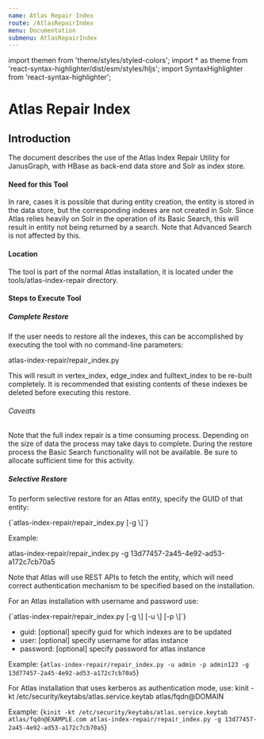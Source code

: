 ```yaml
---
name: Atlas Repair Index
route: /AtlasRepairIndex
menu: Documentation
submenu: AtlasRepairIndex
---
```


import  themen  from 'theme/styles/styled-colors';
import  * as theme  from 'react-syntax-highlighter/dist/esm/styles/hljs';
import SyntaxHighlighter from 'react-syntax-highlighter';

# Atlas Repair Index

## Introduction

The document describes the use of the Atlas Index Repair Utility for JanusGraph, with HBase as back-end data store and Solr as index store.

#### Need for this Tool
In rare, cases it is possible that during entity creation, the entity is stored in the data store, but the corresponding indexes are not created in Solr. Since Atlas relies heavily on Solr in the operation of its Basic Search, this will result in entity not being returned by a search. Note that Advanced Search is not affected by this.

#### Location
The tool is part of the normal Atlas installation, it is located under the tools/atlas-index-repair directory.

#### Steps to Execute Tool

##### Complete Restore

If the user needs to restore all the indexes, this can be accomplished by executing the tool with no command-line parameters:

<SyntaxHighlighter wrapLines={true} language="powershell" style={theme.dark}>
atlas-index-repair/repair_index.py
</SyntaxHighlighter>

This will result in vertex_index, edge_index and fulltext_index to be re-built completely. It is recommended that existing contents of these indexes be deleted before executing this restore.

###### Caveats
Note that the full index repair is a time consuming process. Depending on the size of data the process may take days to complete. During the restore process the Basic Search functionality will not be available. Be sure to allocate sufficient time for this activity.

##### Selective Restore

To perform selective restore for an Atlas entity, specify the GUID of that entity:

<SyntaxHighlighter wrapLines={true} language="powershell" style={theme.dark}>
{`atlas-index-repair/repair_index.py [-g \<guid>]`}
</SyntaxHighlighter>

Example:

<SyntaxHighlighter wrapLines={true} language="powershell" style={theme.dark}>
atlas-index-repair/repair_index.py -g 13d77457-2a45-4e92-ad53-a172c7cb70a5
</SyntaxHighlighter>

Note that Atlas will use REST APIs to fetch the entity, which will need correct authentication mechanism to be specified based on the installation.

For an Atlas installation with username and password use:

<SyntaxHighlighter wrapLines={true} language="powershell" style={theme.dark}>
{`atlas-index-repair/repair_index.py [-g \<guid>] [-u \<user>] [-p \<password>]`}
</SyntaxHighlighter>
	
* guid: [optional] specify guid for which indexes are to be updated  
* user: [optional] specify username for atlas instance
* password: [optional] specify password for atlas instance

Example: 
<SyntaxHighlighter wrapLines={true} language="powershell" style={theme.dark}>
{`atlas-index-repair/repair_index.py -u admin -p admin123 -g
	13d77457-2a45-4e92-ad53-a172c7cb70a5`}
</SyntaxHighlighter>

For Atlas installation that uses kerberos as authentication mode,
use: kinit -kt /etc/security/keytabs/atlas.service.keytab atlas/fqdn@DOMAIN

Example:
<SyntaxHighlighter wrapLines={true} language="powershell" style={theme.dark}>
{`kinit -kt /etc/security/keytabs/atlas.service.keytab atlas/fqdn@EXAMPLE.com
	atlas-index-repair/repair_index.py -g 13d77457-2a45-4e92-ad53-a172c7cb70a5`}
</SyntaxHighlighter>
